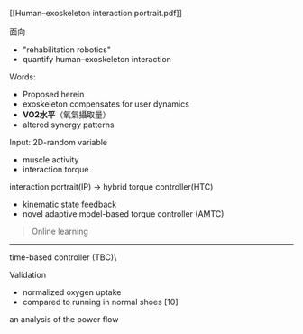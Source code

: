 [[Human–exoskeleton interaction portrait.pdf]]

面向
- "rehabilitation robotics"
- quantify human–exoskeleton interaction

Words:
- Proposed herein
- exoskeleton compensates for user dynamics
- **VO2水平**（氧氣攝取量）
- altered synergy patterns

Input: 2D-random variable
- muscle activity
- interaction torque

interaction portrait(IP) -> hybrid torque controller(HTC)
- kinematic state feedback
- novel adaptive model-based torque controller (AMTC)

> Online learning

---
time-based controller (TBC)\

Validation
- normalized oxygen uptake
- compared to running in normal shoes [10]

an analysis of the power flow